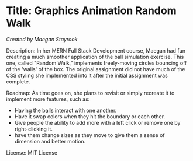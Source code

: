 # Title: Graphics Animation Random Walk

_Created by Maegan Stayrook_

Description:
In her MERN Full Stack Development course, Maegan had fun creating a much smoother application of the ball simulation exercise. This one, called "Random Walk," implements freely-moving circles bouncing off of the 'walls' of the box. The original assignment did not have much of the CSS styling she implemented into it after the initial assignment was complete.

Roadmap:
As time goes on, she plans to revisit or simply recreate it to implement more features, such as:
- Having the balls interact with one another.
- Have it swap colors when they hit the boundary or each other.
- Give people the ability to add more with a left click or remove one by right-clicking it.
- have them change sizes as they move to give them a sense of dimension and better motion.

License: MIT License

<!---
Typical things inside a README file:
- Name: The name of the project. This name should be a descriptive, specific name for your project and what it does.  
- Description: A description of the project to let people know what the project is for. A list of features could also be added here as a sub-section. 
- Installation: If needed, you could include steps to help people get started with your project.
- Usage: You can include examples of how to use your project in this section and highlight the expected outcomes. 
- Support: You can tell people where to go for help regarding your project (example: email, Twitter, etc.). 
- Roadmap: This section could include any future fixes or improvements you might be planning for your project. 
- License information: For open source projects, you can describe how they’re licensed.  
--->